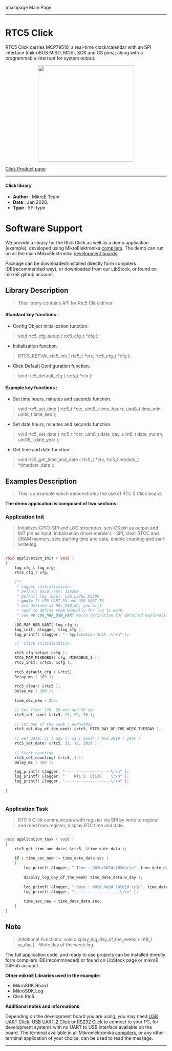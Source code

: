 \mainpage Main Page
 
 

---
# RTC5 Click

RTC5 Click carries MCP79510, a real-time clock/calendar with an SPI interface (mikroBUS MISO, MOSI, SCK and CS pins); along with a programmable interrupt for system output.

<p align="center">
  <img src="https://download.mikroe.com/images/click_for_ide/rtc5_click.png" height=300px>
</p>

[Click Product page](https://www.mikroe.com/rtc-5-click)

---


#### Click library 

- **Author**        : MikroE Team
- **Date**          : Jan 2020.
- **Type**          : SPI type


# Software Support

We provide a library for the Rtc5 Click 
as well as a demo application (example), developed using MikroElektronika 
[compilers](https://shop.mikroe.com/compilers). 
The demo can run on all the main MikroElektronika [development boards](https://shop.mikroe.com/development-boards).

Package can be downloaded/installed directly form compilers IDE(recommended way), or downloaded from our LibStock, or found on mikroE github account. 

## Library Description

> This library contains API for Rtc5 Click driver.

#### Standard key functions :

- Config Object Initialization function.
> void rtc5_cfg_setup ( rtc5_cfg_t *cfg ); 
 
- Initialization function.
> RTC5_RETVAL rtc5_init ( rtc5_t *ctx, rtc5_cfg_t *cfg );

- Click Default Configuration function.
> void rtc5_default_cfg ( rtc5_t *ctx );


#### Example key functions :

- Set time hours, minutes and seconds function.
> void rtc5_set_time ( rtc5_t *ctx, uint8_t time_hours, uint8_t time_min, uint8_t time_sec );
 
- Set date hours, minutes and seconds function.
> void rtc5_set_date ( rtc5_t *ctx, uint8_t date_day, uint8_t date_month, uint16_t date_year );

- Get time and date function.
> void rtc5_get_time_and_date ( rtc5_t *ctx, rtc5_timedate_t *timedate_data );

## Examples Description

> 
> This is a example which demonstrates the use of RTC 5 Click board.
> 

**The demo application is composed of two sections :**

### Application Init 

>
> Initializes GPIO, SPI and LOG structures, sets CS pin as output and INT pin as input.
> Initialization driver enable's - SPI, clear RTCC and SRAM memory, 
> sets starting time and date, enable counting and start write log.
> 

```c

void application_init ( void )
{
    log_cfg_t log_cfg;
    rtc5_cfg_t cfg;

    /** 
     * Logger initialization.
     * Default baud rate: 115200
     * Default log level: LOG_LEVEL_DEBUG
     * @note If USB_UART_RX and USB_UART_TX 
     * are defined as HAL_PIN_NC, you will 
     * need to define them manually for log to work. 
     * See @b LOG_MAP_USB_UART macro definition for detailed explanation.
     */
    LOG_MAP_USB_UART( log_cfg );
    log_init( &logger, &log_cfg );
    log_printf( &logger, "- Application Init -\r\n" );

    //  Click initialization.

    rtc5_cfg_setup( &cfg );
    RTC5_MAP_MIKROBUS( cfg, MIKROBUS_1 );
    rtc5_init( &rtc5, &cfg );
    
    rtc5_default_cfg ( &rtc5);
    Delay_ms ( 100 );
    
    rtc5_clear( &rtc5 );
    Delay_ms ( 100 );
    
    time_sec_new = 255;

    // Set Time: 17h, 59 min and 50 sec
    rtc5_set_time( &rtc5, 23, 59, 50 );
    
    // Set Day of the week : Wednesday
    rtc5_set_day_of_the_week( &rtc5, RTC5_DAY_OF_THE_WEEK_TUESDAY );
    
    // Set Date: 31 ( day ), 12 ( month ) and 2019 ( year )
    rtc5_set_date( &rtc5, 31, 12, 2019 );
    
    // Start counting
    rtc5_set_counting( &rtc5, 1 );
    Delay_ms ( 100 );

    log_printf( &logger, "--------------------\r\n" );
    log_printf( &logger, "    RTC 5  Click    \r\n" );
    log_printf( &logger, "--------------------\r\n" );
    
}
  
```

### Application Task

>
> RTC 5 Click communicates with register via SPI 
> by write to register and read from register, display RTC time and date.
> 

```c

void application_task ( void )
{
    rtc5_get_time_and_date( &rtc5, &time_date_data );
    
    if ( time_sec_new != time_date_data.sec )
    {
        log_printf( &logger, " Time : %02d:%02d:%02d\r\n", time_date_data.hours, time_date_data.min, time_date_data.sec );
    
        display_log_day_of_the_week( time_date_data.w_day );
    
        log_printf( &logger, " Date : %02d.%02d.20%02d.\r\n", time_date_data.day, time_date_data.month, time_date_data.year );
        log_printf( &logger, "--------------------\r\n" );
    
        time_sec_new = time_date_data.sec;
    }
} 

```

## Note

> 
> Additional Functions: 
> void display_log_day_of_the_week( uint8_t w_day ) - Write day of the week log.
> 

The full application code, and ready to use projects can be  installed directly form compilers IDE(recommneded) or found on LibStock page or mikroE GitHub accaunt.

**Other mikroE Libraries used in the example:** 

- MikroSDK.Board
- MikroSDK.Log
- Click.Rtc5

**Additional notes and informations**

Depending on the development board you are using, you may need 
[USB UART Click](https://shop.mikroe.com/usb-uart-click), 
[USB UART 2 Click](https://shop.mikroe.com/usb-uart-2-click) or 
[RS232 Click](https://shop.mikroe.com/rs232-click) to connect to your PC, for 
development systems with no UART to USB interface available on the board. The 
terminal available in all Mikroelektronika 
[compilers](https://shop.mikroe.com/compilers), or any other terminal application 
of your choice, can be used to read the message.



---
